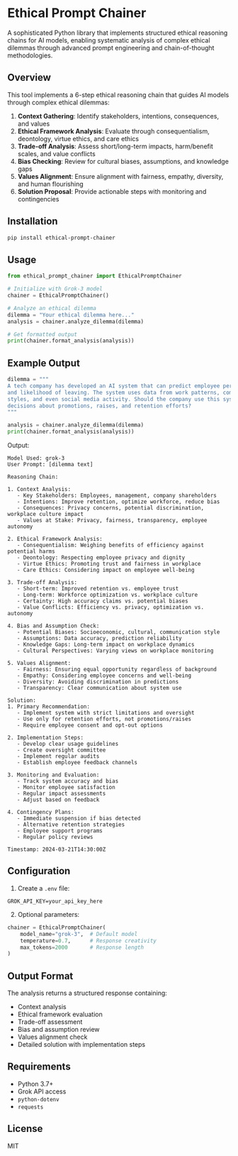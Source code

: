 # Ethical Prompt Chainer

A sophisticated Python library that implements structured ethical reasoning chains for AI models, enabling systematic analysis of complex ethical dilemmas through advanced prompt engineering and chain-of-thought methodologies.

## Overview

This tool implements a 6-step ethical reasoning chain that guides AI models through complex ethical dilemmas:

1. **Context Gathering**: Identify stakeholders, intentions, consequences, and values
2. **Ethical Framework Analysis**: Evaluate through consequentialism, deontology, virtue ethics, and care ethics
3. **Trade-off Analysis**: Assess short/long-term impacts, harm/benefit scales, and value conflicts
4. **Bias Checking**: Review for cultural biases, assumptions, and knowledge gaps
5. **Values Alignment**: Ensure alignment with fairness, empathy, diversity, and human flourishing
6. **Solution Proposal**: Provide actionable steps with monitoring and contingencies

## Installation

```bash
pip install ethical-prompt-chainer
```

## Usage

```python
from ethical_prompt_chainer import EthicalPromptChainer

# Initialize with Grok-3 model
chainer = EthicalPromptChainer()

# Analyze an ethical dilemma
dilemma = "Your ethical dilemma here..."
analysis = chainer.analyze_dilemma(dilemma)

# Get formatted output
print(chainer.format_analysis(analysis))
```

## Example Output

```python
dilemma = """
A tech company has developed an AI system that can predict employee performance 
and likelihood of leaving. The system uses data from work patterns, communication 
styles, and even social media activity. Should the company use this system to make 
decisions about promotions, raises, and retention efforts?
"""

analysis = chainer.analyze_dilemma(dilemma)
print(chainer.format_analysis(analysis))
```

Output:
```
Model Used: grok-3
User Prompt: [dilemma text]

Reasoning Chain:

1. Context Analysis:
   - Key Stakeholders: Employees, management, company shareholders
   - Intentions: Improve retention, optimize workforce, reduce bias
   - Consequences: Privacy concerns, potential discrimination, workplace culture impact
   - Values at Stake: Privacy, fairness, transparency, employee autonomy

2. Ethical Framework Analysis:
   - Consequentialism: Weighing benefits of efficiency against potential harms
   - Deontology: Respecting employee privacy and dignity
   - Virtue Ethics: Promoting trust and fairness in workplace
   - Care Ethics: Considering impact on employee well-being

3. Trade-off Analysis:
   - Short-term: Improved retention vs. employee trust
   - Long-term: Workforce optimization vs. workplace culture
   - Certainty: High accuracy claims vs. potential biases
   - Value Conflicts: Efficiency vs. privacy, optimization vs. autonomy

4. Bias and Assumption Check:
   - Potential Biases: Socioeconomic, cultural, communication style
   - Assumptions: Data accuracy, prediction reliability
   - Knowledge Gaps: Long-term impact on workplace dynamics
   - Cultural Perspectives: Varying views on workplace monitoring

5. Values Alignment:
   - Fairness: Ensuring equal opportunity regardless of background
   - Empathy: Considering employee concerns and well-being
   - Diversity: Avoiding discrimination in predictions
   - Transparency: Clear communication about system use

Solution:
1. Primary Recommendation:
   - Implement system with strict limitations and oversight
   - Use only for retention efforts, not promotions/raises
   - Require employee consent and opt-out options

2. Implementation Steps:
   - Develop clear usage guidelines
   - Create oversight committee
   - Implement regular audits
   - Establish employee feedback channels

3. Monitoring and Evaluation:
   - Track system accuracy and bias
   - Monitor employee satisfaction
   - Regular impact assessments
   - Adjust based on feedback

4. Contingency Plans:
   - Immediate suspension if bias detected
   - Alternative retention strategies
   - Employee support programs
   - Regular policy reviews

Timestamp: 2024-03-21T14:30:00Z
```

## Configuration

1. Create a `.env` file:
```
GROK_API_KEY=your_api_key_here
```

2. Optional parameters:
```python
chainer = EthicalPromptChainer(
    model_name="grok-3",  # Default model
    temperature=0.7,      # Response creativity
    max_tokens=2000       # Response length
)
```

## Output Format

The analysis returns a structured response containing:
- Context analysis
- Ethical framework evaluation
- Trade-off assessment
- Bias and assumption review
- Values alignment check
- Detailed solution with implementation steps

## Requirements

- Python 3.7+
- Grok API access
- `python-dotenv`
- `requests`

## License

MIT 